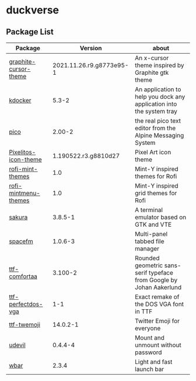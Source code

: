 # duckverse

## Package List

Package                | Version | about      |
---------------------- | --------|----------  
 <a href='https://github.com/ItzSelenux/duckverse/raw/main/x86_64/graphite-cursor-theme-2021.11.26.r9.g8773e95-1-any.pkg.tar.zst'>graphite-cursor-theme               | 2021.11.26.r9.g8773e95-1   | An x-cursor theme inspired by Graphite gtk theme
 <a href='https://github.com/ItzSelenux/duckverse/raw/main/x86_64/kdocker-5.3-2-x86_64.pkg.tar.zst'>kdocker               | 5.3-2   | An application to help you dock any application into the system tray
 <a href='https://github.com/ItzSelenux/duckverse/raw/main/x86_64/pico-2.00-2-x86_64.pkg.tar.zst'>pico                  | 2.00-2  | the real pico text editor from the Alpine Messaging System
 <a href='https://github.com/ItzSelenux/duckverse/raw/main/x86_64/pixelitos-icon-theme-1.190522.r3.g8810d27-1-any.pkg.tar.zst'>Pixelitos-icon-theme   | 1.190522.r3.g8810d27     |Pixel Art icon theme
 <a href='https://github.com/ItzSelenux/duckverse/raw/main/x86_64/rofi-mint-themes-1.0-1-any.pkg.tar.zst'>rofi-mint-themes                |1.0 | Mint-Y inspired themes for Rofi
 <a href='https://github.com/ItzSelenux/duckverse/raw/main/x86_64/rofi-mintmenu-themes-1.0-1-any.pkg.tar.zst'>rofi-mintmenu-themes                |1.0 | Mint-Y inspired grid themes for Rofi
<a href='https://github.com/ItzSelenux/duckverse/raw/main/x86_64/sakura-3.8.5-1-x86_64.pkg.tar.zst'>sakura                | 3.8.5-1 | A terminal emulator based on GTK and VTE
 <a href='https://github.com/ItzSelenux/duckverse/raw/main/x86_64/spacefm-1.0.6-3-x86_64.pkg.tar.zst'>spacefm               | 1.0.6-3 | Multi-panel tabbed file manager
 <a href='https://github.com/ItzSelenux/duckverse/raw/main/x86_64/ttf-comfortaa-3.100-2-any.pkg.tar.zst'>ttf-comfortaa         | 3.100-2 | Rounded geometric sans-serif typeface from Google by Johan Aakerlund
 <a href='https://github.com/ItzSelenux/duckverse/raw/main/x86_64/ttf-perfectdos-vga-1-1-any.pkg.tar.zst'>ttf-perfectdos-vga    | 1-1     | Exact remake of the DOS VGA font in TTF
 <a href='https://github.com/ItzSelenux/duckverse/raw/main/x86_64/ttf-twemoji-14.0.2-1-any.pkg.tar.zst'>ttf-twemoji    | 14.0.2-1     | Twitter Emoji for everyone
 <a href='https://github.com/ItzSelenux/duckverse/raw/main/x86_64/udevil-0.4.4-4-x86_64.pkg.tar.zst'>udevil    | 0.4.4-4     | Mount and unmount without password
 <a href='https://github.com/ItzSelenux/duckverse/raw/main/x86_64/wbar-2.3.4-1-x86_64.pkg.tar.zst'>wbar    | 2.3.4    | Light and fast launch bar
